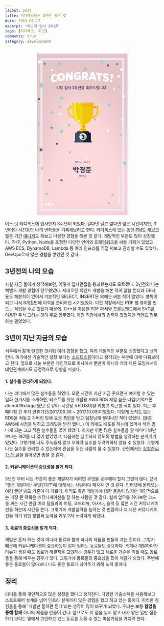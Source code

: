 ```yaml
---
layout: post
title: 리디북스에서 3년간 배운 것
date: 2019-07-17
excerpt: "어느덧 입사 3주년"
tags: [리디북스, 회고]
comments: true
category: development
---
```


<center><img src="/assets/img/posts/ridibooks-3rd-year.png"/></center>

어느 덧 리디북스에 입사한지 3주년이 되었다. 길다면 길고 짧다면 짧은 시간이지만, 3년이란 시간동안 나의 변화들을 기록해보려고 한다.
리디북스에 있는 동안 [PM](/ridi-romance-serial-development/)도 해보고 짧은 기간 [매니저](/look-back-2018/)도 해보고
다양한 경험을 해본 것 같다. 개발적인 부분도 많이 성장했다. PHP, Python, Node를 포함한 다양한 언어와 프레임워크를 써볼 기회가 있었고
AWS ECS, DynamoDB, Lambda 등 여러 인프라를 직접 써보고 관리할 수도 있었다. DevOps로써 많은 경험을 쌓았던 것 같다.

## 3년전의 나의 모습
사실 지금 돌이켜 생각해보면, 어떻게 입사면접을 통과했는지도 모르겠다.
3년전의 나는 백엔드 개발 경험이 전무했었다. 제대로된 백엔드 개발을 해본 적이 없을 뿐더러 DB사용도 해본적이 없어서 기본적인 SELECT, INSERT문 외에는 써본 적이 없었다.
병특이 되고 나서 6개월만에 이직을 준비하던 시기였었다. 이전 직장에서는 PDF 웹 뷰어를 만드는 작업을 주로 했었기 때문에, C++을 이용한 PDF 파서와 프론트엔드에서 SVG를 이용한
주석 그리는 것이 주요 업무였다. 이전 직장에서의 경력이 있었지만 백엔드 업무와는 멀었었다.

## 3년이 지난 지금의 모습

서두에서 잚게 언급한 것처럼 여러 경험을 했고, 여러 개발적인 부분도 성장했다고 생각한다.
여기에선 기술적인 성장 보다는 [소프트스킬](https://en.wikipedia.org/wiki/Soft_skills)이라고 생각되는 부분에 대해 다뤄보려고 한다.
앞으로 나눌 부분은 개인적으로 회사에서 뿐만이 아니라 기타 다른 모임에서의 대인관계에서도 긍정적으로 영향을 미쳤다.

#### 1. 실수를 관리하게 되었다.

나는 리디에서 많은 실수들을 하였다. 오랜 시간이 지난 지금 웃으면서 얘기할 수 있는 일화 한가지를 소개하면, 테스트를 위한 개발용 AWS RDS
제일 높은 타입(기억으론 db.m4.16xlarge 였던 것 같다. 시간당 5.6 USD)을 켜놓고 퇴근한 적이 있다. 퇴근 후 때마침 긴 추석 연휴기간(2017.09.30 ~ 2017.10.09)이었었다.
이렇게 쓰지도 않는 RDS을 켜놓고 가버린 탓에 요금 폭탄을 받고 팀장님께 불려나간 적이 있었다. (물론 AWS에 사정을 말하고 크레딧을 받긴 했다..)
이 외에도 배포를 하는데 있어서 식은 땀나게 되는 크고 작은 실수들을 많이 했었다. 
하지만 이런 많은 실수들을 할 때마다 비난보다는 격려를 더 많이 받았었고, 다음에는 실수하지 않도록 방법을 생각하는 분위기가 있었다.
그렇기에 나도 주눅들지 않고 오히려 실수를 두려워하지 않을 수 있었다.
그렇게 나는 실수를 관리할 수 있는데에 관심을 두는 사람이 될 수 있었다.
관련해서는 [김창준씨가 쓴 글](http://egloos.zum.com/agile/v/5774862)을 읽어보면 좋을 것 같다.

#### 2. 커뮤니케이션의 중요성을 알게 되다.

3년전 부터 나는 꾸준히 좋은 개발자가 되려면 무엇을 공부해야 할지 고민이 많다. 근데 "좋은 개발자란 무엇인가?"에 대해서는 사람마다 제각각 인 것 같다. 
인터넷에 올라오는 여러 글만 봐도 기준이 다 다르다. 아직도 좋은 개발자에 대한 물음이 많지만 개인적으로는 가장 큰 덕목은 커뮤니케이션을 잘 하는 사람인 것 같다.
실제 업무를 하다보면 코드를 짜는 시간 만큼 여러 팀들과의 미팅, 코드리뷰, 아사나, 슬랙 등 많은 시간 커뮤니케이션을 하는데 시간을 쓴다.
그렇기에 개발실력을 높이는 것 만큼이나 더 나은 커뮤니케이션을 하기 위한 방법과 능력을 키우고자 노력하게 되었다.

#### 3. 동료의 중요성을 알게 되다.

개발은 혼자 하는 것이 아니라 동료와 함께 하나의 제품을 만들어 가는 것이다. 그렇기 때문에 커뮤니케이션이 중요하듯이 같이 일하는 동료들도 중요하다.
특히나 개발하다가 이슈가 생길 때도 동료와 해결책을 고민하는 경우가 많고 새로운 기술을 익힐 때도 동료들을 통해 배우는 경우가 많다.
그렇기에 동료들의 중요성을 많이 깨닭게 되었다. 주변에 좋은 동료들이 많다보니 나도 좋은 동료가 되어주기 위해 노력 중이다.

## 정리

리디를 통해 개인적으로 많은 성장을 했다고 생각한다. 다양한 기술스택을 사용해보고 소프트웨어 설계를 넘어 인프라 설계까지 많은 경험을 했고 하고 있는 중이다.
이러한 경험들을 통해 '개발만 잘하면 된다'라는 생각이 많이 바뀌게 되었다. 우리는 보통 **협업을 통해 함께** 하나의 제품을 만들어 간다.
앞으로도 이 점을 잊지 말고 내가 맡은 일만 집중하기 보다는 옆에서 고민하고 있는 동료를 도울 수 있는 마음가짐을 가지려 한다.
